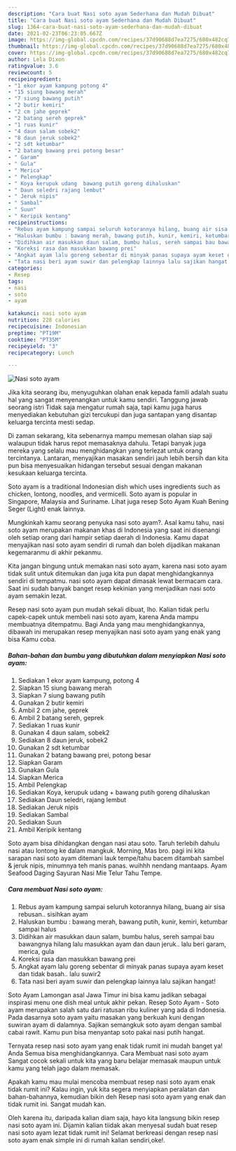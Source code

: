```yaml
---
description: "Cara buat Nasi soto ayam Sederhana dan Mudah Dibuat"
title: "Cara buat Nasi soto ayam Sederhana dan Mudah Dibuat"
slug: 1364-cara-buat-nasi-soto-ayam-sederhana-dan-mudah-dibuat
date: 2021-02-23T06:23:05.667Z
image: https://img-global.cpcdn.com/recipes/37d90688d7ea7275/680x482cq70/nasi-soto-ayam-foto-resep-utama.jpg
thumbnail: https://img-global.cpcdn.com/recipes/37d90688d7ea7275/680x482cq70/nasi-soto-ayam-foto-resep-utama.jpg
cover: https://img-global.cpcdn.com/recipes/37d90688d7ea7275/680x482cq70/nasi-soto-ayam-foto-resep-utama.jpg
author: Lela Dixon
ratingvalue: 3.6
reviewcount: 5
recipeingredient:
- "1 ekor ayam kampung potong 4"
- "15 siung bawang merah"
- "7 siung bawang putih"
- "2 butir kemiri"
- "2 cm jahe geprek"
- "2 batang sereh geprek"
- "1 ruas kunir"
- "4 daun salam sobek2"
- "8 daun jeruk sobek2"
- "2 sdt ketumbar"
- "2 batang bawang prei potong besar"
- " Garam"
- " Gula"
- " Merica"
- " Pelengkap"
- " Koya kerupuk udang  bawang putih goreng dihaluskan"
- " Daun seledri rajang lembut"
- " Jeruk nipis"
- " Sambal"
- " Suun"
- " Keripik kentang"
recipeinstructions:
- "Rebus ayam kampung sampai seluruh kotorannya hilang, buang air sisa rebusan.. sisihkan ayam"
- "Haluskan bumbu : bawang merah, bawang putih, kunir, kemiri, ketumbar sampai halus"
- "Didihkan air masukkan daun salam, bumbu halus, sereh sampai bau bawangnya hilang lalu masukkan ayam dan daun jeruk.. lalu beri garam, merica, gula"
- "Koreksi rasa dan masukkan bawang prei"
- "Angkat ayam lalu goreng sebentar di minyak panas supaya ayam keset dan tidak basah.. lalu suwir2"
- "Tata nasi beri ayam suwir dan pelengkap lainnya lalu sajikan hangat!"
categories:
- Resep
tags:
- nasi
- soto
- ayam

katakunci: nasi soto ayam 
nutrition: 228 calories
recipecuisine: Indonesian
preptime: "PT19M"
cooktime: "PT35M"
recipeyield: "3"
recipecategory: Lunch

---
```



![Nasi soto ayam](https://img-global.cpcdn.com/recipes/37d90688d7ea7275/680x482cq70/nasi-soto-ayam-foto-resep-utama.jpg)

Jika kita seorang ibu, menyuguhkan olahan enak kepada famili adalah suatu hal yang sangat menyenangkan untuk kamu sendiri. Tanggung jawab seorang istri Tidak saja mengatur rumah saja, tapi kamu juga harus menyediakan kebutuhan gizi tercukupi dan juga santapan yang disantap keluarga tercinta mesti sedap.

Di zaman  sekarang, kita sebenarnya mampu memesan olahan siap saji walaupun tidak harus repot memasaknya dahulu. Tetapi banyak juga mereka yang selalu mau menghidangkan yang terlezat untuk orang tercintanya. Lantaran, menyajikan masakan sendiri jauh lebih bersih dan kita pun bisa menyesuaikan hidangan tersebut sesuai dengan makanan kesukaan keluarga tercinta. 

Soto ayam is a traditional Indonesian dish which uses ingredients such as chicken, lontong, noodles, and vermicelli. Soto ayam is popular in Singapore, Malaysia and Suriname. Lihat juga resep Soto Ayam Kuah Bening Seger (Light) enak lainnya.

Mungkinkah kamu seorang penyuka nasi soto ayam?. Asal kamu tahu, nasi soto ayam merupakan makanan khas di Indonesia yang saat ini disenangi oleh setiap orang dari hampir setiap daerah di Indonesia. Kamu dapat menyajikan nasi soto ayam sendiri di rumah dan boleh dijadikan makanan kegemaranmu di akhir pekanmu.

Kita jangan bingung untuk memakan nasi soto ayam, karena nasi soto ayam tidak sulit untuk ditemukan dan juga kita pun dapat menghidangkannya sendiri di tempatmu. nasi soto ayam dapat dimasak lewat bermacam cara. Saat ini sudah banyak banget resep kekinian yang menjadikan nasi soto ayam semakin lezat.

Resep nasi soto ayam pun mudah sekali dibuat, lho. Kalian tidak perlu capek-capek untuk membeli nasi soto ayam, karena Anda mampu membuatnya ditempatmu. Bagi Anda yang mau menghidangkannya, dibawah ini merupakan resep menyajikan nasi soto ayam yang enak yang bisa Kamu coba.

<!--inarticleads1-->

##### Bahan-bahan dan bumbu yang dibutuhkan dalam menyiapkan Nasi soto ayam:

1. Sediakan 1 ekor ayam kampung, potong 4
1. Siapkan 15 siung bawang merah
1. Siapkan 7 siung bawang putih
1. Gunakan 2 butir kemiri
1. Ambil 2 cm jahe, geprek
1. Ambil 2 batang sereh, geprek
1. Sediakan 1 ruas kunir
1. Gunakan 4 daun salam, sobek2
1. Sediakan 8 daun jeruk, sobek2
1. Gunakan 2 sdt ketumbar
1. Gunakan 2 batang bawang prei, potong besar
1. Siapkan  Garam
1. Gunakan  Gula
1. Siapkan  Merica
1. Ambil  Pelengkap
1. Sediakan  Koya, kerupuk udang + bawang putih goreng dihaluskan
1. Sediakan  Daun seledri, rajang lembut
1. Sediakan  Jeruk nipis
1. Sediakan  Sambal
1. Sediakan  Suun
1. Ambil  Keripik kentang


Soto ayam bisa dihidangkan dengan nasi atau soto. Taruh terlebih dahulu nasi atau lontong ke dalam mangkuk. Morning, Mas bro. pagi ini kita sarapan nasi soto ayam ditemani lauk tempe/tahu bacem ditambah sambel &amp; jeruk nipis, minumnya teh manis panas. wuihhh nendang mantaaps. Ayam Seafood Daging Sayuran Nasi Mie Telur Tahu Tempe. 

<!--inarticleads2-->

##### Cara membuat Nasi soto ayam:

1. Rebus ayam kampung sampai seluruh kotorannya hilang, buang air sisa rebusan.. sisihkan ayam
1. Haluskan bumbu : bawang merah, bawang putih, kunir, kemiri, ketumbar sampai halus
1. Didihkan air masukkan daun salam, bumbu halus, sereh sampai bau bawangnya hilang lalu masukkan ayam dan daun jeruk.. lalu beri garam, merica, gula
1. Koreksi rasa dan masukkan bawang prei
1. Angkat ayam lalu goreng sebentar di minyak panas supaya ayam keset dan tidak basah.. lalu suwir2
1. Tata nasi beri ayam suwir dan pelengkap lainnya lalu sajikan hangat!


Soto Ayam Lamongan asal Jawa Timur ini bisa kamu jadikan sebagai inspirasi menu one dish meal untuk akhir pekan. Resep Soto Ayam - Soto ayam merupakan salah satu dari ratusan ribu kuliner yang ada di Indonesia. Pada dasarnya soto ayam yaitu masakan yang berkuah kuni dengan suwiran ayam di dalamnya. Sajikan semangkuk soto ayam dengan sambal cabai rawit. Kamu pun bisa menyantap soto pakai nasi putih hangat. 

Ternyata resep nasi soto ayam yang enak tidak rumit ini mudah banget ya! Anda Semua bisa menghidangkannya. Cara Membuat nasi soto ayam Sangat cocok sekali untuk kita yang baru belajar memasak maupun untuk kamu yang telah jago dalam memasak.

Apakah kamu mau mulai mencoba membuat resep nasi soto ayam enak tidak rumit ini? Kalau ingin, yuk kita segera menyiapkan peralatan dan bahan-bahannya, kemudian bikin deh Resep nasi soto ayam yang enak dan tidak rumit ini. Sangat mudah kan. 

Oleh karena itu, daripada kalian diam saja, hayo kita langsung bikin resep nasi soto ayam ini. Dijamin kalian tiidak akan menyesal sudah buat resep nasi soto ayam lezat tidak rumit ini! Selamat berkreasi dengan resep nasi soto ayam enak simple ini di rumah kalian sendiri,oke!.

